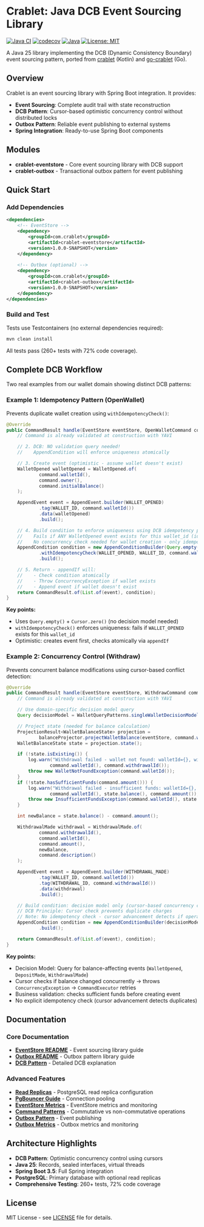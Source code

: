 # Crablet: Java DCB Event Sourcing Library

[![Java CI](https://github.com/rodolfodpk/spring-crablet/actions/workflows/maven.yml/badge.svg)](https://github.com/rodolfodpk/spring-crablet/actions/workflows/maven.yml)
[![codecov](https://codecov.io/gh/rodolfodpk/spring-crablet/branch/main/graph/badge.svg)](https://codecov.io/gh/rodolfodpk/spring-crablet)
[![Java](https://img.shields.io/badge/Java-25-orange?logo=openjdk&logoColor=white)](https://openjdk.org/projects/jdk/25/)
[![License: MIT](https://img.shields.io/badge/License-MIT-yellow.svg)](https://opensource.org/licenses/MIT)

A Java 25 library implementing the DCB (Dynamic Consistency Boundary) event sourcing pattern, ported from [crablet](https://github.com/rodolfodpk/crablet) (Kotlin) and [go-crablet](https://github.com/rodolfodpk/go-crablet) (Go).

## Overview

Crablet is an event sourcing library with Spring Boot integration. It provides:

- **Event Sourcing**: Complete audit trail with state reconstruction
- **DCB Pattern**: Cursor-based optimistic concurrency control without distributed locks
- **Outbox Pattern**: Reliable event publishing to external systems
- **Spring Integration**: Ready-to-use Spring Boot components

## Modules

- **crablet-eventstore** - Core event sourcing library with DCB support
- **crablet-outbox** - Transactional outbox pattern for event publishing

## Quick Start

### Add Dependencies

```xml
<dependencies>
    <!-- EventStore -->
    <dependency>
        <groupId>com.crablet</groupId>
        <artifactId>crablet-eventstore</artifactId>
        <version>1.0.0-SNAPSHOT</version>
    </dependency>
    
    <!-- Outbox (optional) -->
    <dependency>
        <groupId>com.crablet</groupId>
        <artifactId>crablet-outbox</artifactId>
        <version>1.0.0-SNAPSHOT</version>
    </dependency>
</dependencies>
```

### Build and Test

Tests use Testcontainers (no external dependencies required):
```bash
mvn clean install
```

All tests pass (260+ tests with 72% code coverage).

## Complete DCB Workflow

Two real examples from our wallet domain showing distinct DCB patterns:

### Example 1: Idempotency Pattern (OpenWallet)

Prevents duplicate wallet creation using `withIdempotencyCheck()`:

```java
@Override
public CommandResult handle(EventStore eventStore, OpenWalletCommand command) {
    // Command is already validated at construction with YAVI

    // 2. DCB: NO validation query needed!
    //    AppendCondition will enforce uniqueness atomically

    // 3. Create event (optimistic - assume wallet doesn't exist)
    WalletOpened walletOpened = WalletOpened.of(
            command.walletId(),
            command.owner(),
            command.initialBalance()
    );

    AppendEvent event = AppendEvent.builder(WALLET_OPENED)
            .tag(WALLET_ID, command.walletId())
            .data(walletOpened)
            .build();

    // 4. Build condition to enforce uniqueness using DCB idempotency pattern
    //    Fails if ANY WalletOpened event exists for this wallet_id (idempotency check)
    //    No concurrency check needed for wallet creation - only idempotency matters
    AppendCondition condition = new AppendConditionBuilder(Query.empty(), Cursor.zero())
            .withIdempotencyCheck(WALLET_OPENED, WALLET_ID, command.walletId())
            .build();

    // 5. Return - appendIf will:
    //    - Check condition atomically
    //    - Throw ConcurrencyException if wallet exists
    //    - Append event if wallet doesn't exist
    return CommandResult.of(List.of(event), condition);
}
```

**Key points:**
- Uses `Query.empty()` + `Cursor.zero()` (no decision model needed)
- `withIdempotencyCheck()` enforces uniqueness: fails if `WALLET_OPENED` exists for this `wallet_id`
- Optimistic: creates event first, checks atomically via `appendIf`

### Example 2: Concurrency Control (Withdraw)

Prevents concurrent balance modifications using cursor-based conflict detection:

```java
@Override
public CommandResult handle(EventStore eventStore, WithdrawCommand command) {
    // Command is already validated at construction with YAVI

    // Use domain-specific decision model query
    Query decisionModel = WalletQueryPatterns.singleWalletDecisionModel(command.walletId());

    // Project state (needed for balance calculation)
    ProjectionResult<WalletBalanceState> projection =
            balanceProjector.projectWalletBalance(eventStore, command.walletId(), decisionModel);
    WalletBalanceState state = projection.state();

    if (!state.isExisting()) {
        log.warn("Withdrawal failed - wallet not found: walletId={}, withdrawalId={}",
                command.walletId(), command.withdrawalId());
        throw new WalletNotFoundException(command.walletId());
    }
    if (!state.hasSufficientFunds(command.amount())) {
        log.warn("Withdrawal failed - insufficient funds: walletId={}, balance={}, requested={}",
                command.walletId(), state.balance(), command.amount());
        throw new InsufficientFundsException(command.walletId(), state.balance(), command.amount());
    }

    int newBalance = state.balance() - command.amount();

    WithdrawalMade withdrawal = WithdrawalMade.of(
            command.withdrawalId(),
            command.walletId(),
            command.amount(),
            newBalance,
            command.description()
    );

    AppendEvent event = AppendEvent.builder(WITHDRAWAL_MADE)
            .tag(WALLET_ID, command.walletId())
            .tag(WITHDRAWAL_ID, command.withdrawalId())
            .data(withdrawal)
            .build();

    // Build condition: decision model only (cursor-based concurrency control)
    // DCB Principle: Cursor check prevents duplicate charges
    // Note: No idempotency check - cursor advancement detects if operation already succeeded
    AppendCondition condition = new AppendConditionBuilder(decisionModel, projection.cursor())
            .build();

    return CommandResult.of(List.of(event), condition);
}
```

**Key points:**
- Decision Model: Query for balance-affecting events (`WalletOpened`, `DepositMade`, `WithdrawalMade`)
- Cursor checks if balance changed concurrently → throws `ConcurrencyException` → `CommandExecutor` retries
- Business validation: checks sufficient funds before creating event
- No explicit idempotency check (cursor advancement detects duplicates)

## Documentation

### Core Documentation
- **[EventStore README](crablet-eventstore/README.md)** - Event sourcing library guide
- **[Outbox README](crablet-outbox/README.md)** - Outbox pattern library guide
- **[DCB Pattern](crablet-eventstore/docs/DCB_AND_CRABLET.md)** - Detailed DCB explanation

### Advanced Features
- **[Read Replicas](crablet-eventstore/docs/READ_REPLICAS.md)** - PostgreSQL read replica configuration
- **[PgBouncer Guide](crablet-eventstore/docs/PGBOUNCER.md)** - Connection pooling
- **[EventStore Metrics](crablet-eventstore/docs/METRICS.md)** - EventStore metrics and monitoring
- **[Command Patterns](crablet-eventstore/docs/COMMAND_PATTERNS.md)** - Commutative vs non-commutative operations
- **[Outbox Pattern](crablet-outbox/docs/OUTBOX_PATTERN.md)** - Event publishing
- **[Outbox Metrics](crablet-outbox/docs/OUTBOX_METRICS.md)** - Outbox metrics and monitoring

## Architecture Highlights

- **DCB Pattern**: Optimistic concurrency control using cursors
- **Java 25**: Records, sealed interfaces, virtual threads
- **Spring Boot 3.5**: Full Spring integration
- **PostgreSQL**: Primary database with optional read replicas
- **Comprehensive Testing**: 260+ tests, 72% code coverage

## License

MIT License - see [LICENSE](LICENSE) file for details.
